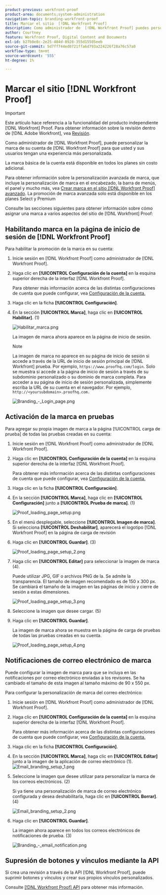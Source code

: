 ```yaml
---
product-previous: workfront-proof
product-area: documents;system-administration
navigation-topic: branding-workfront-proof
title: Marcar el sitio  [!DNL Workfront Proof]
description: Como administrador de  [!DNL Workfront Proof] puedes personalizar tu cuenta de [!DNL Workfront Proof] para que tú y tus usuarios disfrutéis de una experiencia más personalizada.
author: Courtney
feature: Workfront Proof, Digital Content and Documents
exl-id: b27b8e8c-2e25-484d-8928-355d15505eeb
source-git-commit: 5d7ff744ed0721ffa6d793a224226f28a76c57a0
workflow-type: tm+mt
source-wordcount: '555'
ht-degree: 1%

---
```


# Marcar el sitio [!DNL Workfront Proof]

>[!IMPORTANT]
>
>Este artículo hace referencia a la funcionalidad del producto independiente [!DNL Workfront] Proof. Para obtener información sobre la revisión dentro de [!DNL Adobe Workfront], vea [Revisión](../../../review-and-approve-work/proofing/proofing.md).

Como administrador de [!DNL Workfront Proof], puede personalizar la marca de su cuenta de [!DNL Workfront Proof] para que usted y sus usuarios tengan una experiencia más personalizada.

La marca básica de la cuenta está disponible en todos los planes sin costo adicional.

Para obtener información sobre la personalización avanzada de marca, que incluye la personalización de marca en el encabezado, la barra de menús, el panel y mucho más, vea [Crear marca en el sitio [!DNL Workfront Proof] avanzado](../../../workfront-proof/wp-acct-admin/branding/brand-wp-site-advanced.md). La promoción de marca avanzada solo está disponible en los planes Select y Premium

Consulte las secciones siguientes para obtener información sobre cómo asignar una marca a varios aspectos del sitio de [!DNL Workfront] Proof:

## Habilitando marca en la página de inicio de sesión de [!DNL Workfront Proof]

Para habilitar la promoción de la marca en su cuenta:

1. Inicie sesión en [!DNL Workfront Proof] como administrador de [!DNL Workfront Proof].
1. Haga clic en **[!UICONTROL Configuración de la cuenta]** en la esquina superior derecha de la interfaz [!DNL Workfront Proof].

   Para obtener más información acerca de las distintas configuraciones de cuenta que puede configurar, vea [Configuración de la cuenta.](https://support.workfront.com/hc/en-us/sections/115000912147-Account-Settings)

1. Haga clic en la ficha **[!UICONTROL Configuración]**.
1. En la sección **[!UICONTROL Marca]**, haga clic en **[!UICONTROL Habilitar]**. (1)

   ![Habilitar_marca.png](assets/enable-branding-350x177.png)

   La imagen de marca ahora aparece en la página de inicio de sesión.

   >[!NOTE]
   >
   >La imagen de marca no aparece en su página de inicio de sesión si accede a través de la URL de inicio de sesión principal de [!DNL Workfront] prueba. Por ejemplo, `https://www.proofhq.com/login`. Solo se muestra si accede a la página de inicio de sesión a través de su subdominio personalizado o su dominio de marca completa. Para acceder a su página de inicio de sesión personalizada, simplemente escriba la URL de su cuenta en el navegador. Por ejemplo, `http://<yoursubdomain>.proofhq.com.` <!--For more information about fully branded domains, see "Fully Branded Domains" in the article [Configure a branded domain in [!DNL Workfront Proof]](../../../workfront-proof/wp-acct-admin/branding/configure-branded-domain-in-wp.md).-->

   ![Branding_-_Login_page.png](assets/branding---login-page-350x198.png)

## Activación de la marca en pruebas

Para agregar su propia imagen de marca a la página [!UICONTROL carga de prueba] de todas las pruebas creadas en su cuenta:

1. Inicie sesión en [!DNL Workfront Proof] como administrador de [!DNL Workfront Proof].
1. Haga clic en **[!UICONTROL Configuración de la cuenta]** en la esquina superior derecha de la interfaz [!DNL Workfront Proof].

   Para obtener más información acerca de las distintas configuraciones de cuenta que puede configurar, vea [Configuración de la cuenta.](https://support.workfront.com/hc/en-us/sections/115000912147-Account-Settings)

1. Haga clic en la ficha **[!UICONTROL Configuración]**.
1. En la sección **[!UICONTROL Marca]**, haga clic en **[!UICONTROL Configuración]** junto a **[!UICONTROL Prueba de marca]**. (1)

   ![Proof_loading_page_setup.png](assets/proof-loading-page-setup-350x159.png)

1. En el menú desplegable, seleccione **[!UICONTROL Imagen de marca]**.
Si selecciona **[!UICONTROL Deshabilitar]**, aparecerá el logotipo [!DNL Workfront Proof] en la página de carga de revisión

1. Haga clic en **[!UICONTROL Guardar]**. (3)

   ![Proof_loading_page_setup_2.png](assets/proof-loading-page-setup-2-350x164.png)

1. Haga clic en **[!UICONTROL Editar]** para seleccionar la imagen de marca (4).

   Puede utilizar JPG, GIF o archivos PNG de la. Se admite la transparencia. El tamaño de imagen recomendado es de 150 x 300 px. Se cambiará el tamaño de la imagen en las páginas de inicio y cierre de sesión a estas dimensiones.

   ![Proof_loading_page_setup_3.png](assets/proof-loading-page-setup-3-350x116.png)

1. Seleccione la imagen que desee cargar. (5)
1. Haga clic en **[!UICONTROL Guardar]**.

   La imagen de marca ahora se muestra en la página de carga de pruebas de todas las pruebas creadas en su cuenta.

   ![Proof_loading_page_setup_4.png](assets/proof-loading-page-setup-4-350x97.png)

## Notificaciones de correo electrónico de marca

Puede configurar la imagen de marca para que se incluya en las notificaciones por correo electrónico enviadas a los revisores. Se ha cambiado el tamaño de esta imagen al tamaño máximo de 90 x 550 px.

Para configurar la personalización de marca del correo electrónico:

1. Inicie sesión en [!DNL Workfront Proof] como administrador de [!DNL Workfront Proof].
1. Haga clic en **[!UICONTROL Configuración de la cuenta]** en la esquina superior derecha de la interfaz [!DNL Workfront Proof].

   Para obtener más información acerca de las distintas configuraciones de cuenta que puede configurar, vea [Configuración de la cuenta.](https://support.workfront.com/hc/en-us/sections/115000912147-Account-Settings)

1. Haga clic en la ficha **[!UICONTROL Configuración]**.
1. En la sección **[!UICONTROL Marca]**, haga clic en **[!UICONTROL Editar]** junto a la imagen de la aplicación de correo electrónico (1).
   ![Email_branding_setup_1.png](assets/email-branding-setup-1-350x227.png)

1. Seleccione la imagen que desee utilizar para personalizar la marca de los correos electrónicos. (2)

   Si ya tiene una personalización de marca de correo electrónico configurada y desea deshabilitarla, haga clic en **[!UICONTROL Borrar]**. (4)

   ![Email_branding_setup_2.png](assets/email-branding-setup-2-350x96.png)

1. Haga clic en **[!UICONTROL Guardar]**.

   La imagen ahora aparece en todos los correos electrónicos de notificaciones de prueba. (3)

   ![Branding_-_email_notification.png](assets/branding---email-notification-350x195.png)

<!--
<h2 data-mc-conditions="QuicksilverOrClassic.Draft mode">Custom Sub-Domains</h2>
-->

<!--
<p data-mc-conditions="QuicksilverOrClassic.Draft mode">You can add your brand name to your Workfront Proof account URL. For example, your URL might look like this:</p>
-->

<!--
<p data-mc-conditions="QuicksilverOrClassic.Draft mode"><strong>http://yoursubdomain.proofhq.com</strong> </p>
-->

<!--
<p data-mc-conditions="QuicksilverOrClassic.Draft mode">This customization is also included in all your proof links, as well as in the 'From' email address for your proof notifications.</p>
-->

<!--
<p data-mc-conditions="QuicksilverOrClassic.Draft mode">For more information on how to set up a branded sub-domain, see <a href="../../../workfront-proof/wp-acct-admin/branding/configure-branded-domain-in-wp.md" class="MCXref xref">Configure a branded domain in Workfront Proof</a></p>
-->

## Supresión de botones y vínculos mediante la API

Si crea una revisión a través de la API [!DNL Workfront Proof], puede suprimir botones y vínculos y crear sus propios vínculos personalizados.

Consulte [[!DNL Workfront Proof] API](https://api.proofhq.com/) para obtener más información.
